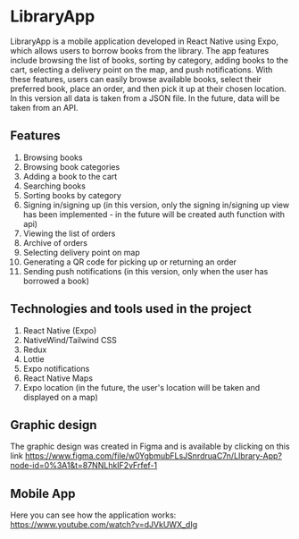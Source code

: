 # LibraryApp
LibraryApp is a mobile application developed in React Native using Expo, which allows users to borrow books from the library. 
The app features include browsing the list of books, sorting by category, adding books to the cart, selecting a delivery point on the map, and push notifications. 
With these features, users can easily browse available books, select their preferred book, place an order, and then pick it up at their chosen location. 
In this version all data is taken from a JSON file. In the future, data will be taken from an API.

## Features
1. Browsing books
2. Browsing book categories
3. Adding a book to the cart
4. Searching books
5. Sorting books by category
6. Signing in/signing up (in this version, only the signing in/signing up view has been implemented - in the future will be created auth function with api)
7. Viewing the list of orders
8. Archive of orders
9. Selecting delivery point on map
10. Generating a QR code for picking up or returning an order
11. Sending push notifications (in this version, only when the user has borrowed a book)

## Technologies and tools used in the project
1. React Native (Expo)
2. NativeWind/Tailwind CSS
3. Redux
4. Lottie
5. Expo notifications
6. React Native Maps
7. Expo location (in the future, the user's location will be taken and displayed on a map)

## Graphic design
The graphic design was created in Figma and is available by clicking on this link https://www.figma.com/file/w0YgbmubFLsJSnrdruaC7n/LIbrary-App?node-id=0%3A1&t=87NNLhkIF2vFrfef-1

## Mobile App
Here you can see how the application works: https://www.youtube.com/watch?v=dJVkUWX_dIg
